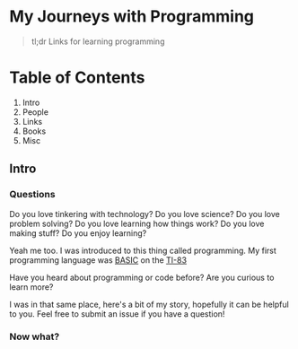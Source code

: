 # My Journeys with Programming
> tl;dr Links for learning programming 

# Table of Contents
1. Intro
2. People
3. Links 
4. Books
5. Misc

## Intro
### Questions
Do you love tinkering with technology?
Do you love science?
Do you love problem solving?
Do you love learning how things work?
Do you love making stuff?
Do you enjoy learning?

Yeah me too. I was introduced to this thing called programming. My first programming language was <a href="http://en.wikipedia.org/wiki/BASIC">BASIC</a> on the <a href="http://en.wikipedia.org/wiki/TI-83_series">TI-83</a>

Have you heard about programming or code before? Are you curious to learn more? 

I was in that same place, here's a bit of my story, hopefully it can be helpful to you. Feel free to submit an issue if you have a question! 

### Now what?

